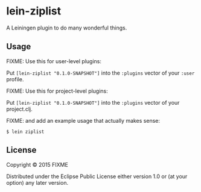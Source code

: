 # lein-ziplist

A Leiningen plugin to do many wonderful things.

## Usage

FIXME: Use this for user-level plugins:

Put `[lein-ziplist "0.1.0-SNAPSHOT"]` into the `:plugins` vector of your `:user`
profile.

FIXME: Use this for project-level plugins:

Put `[lein-ziplist "0.1.0-SNAPSHOT"]` into the `:plugins` vector of your project.clj.

FIXME: and add an example usage that actually makes sense:

    $ lein ziplist

## License

Copyright © 2015 FIXME

Distributed under the Eclipse Public License either version 1.0 or (at
your option) any later version.
